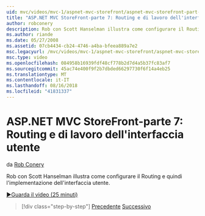 ```yaml
---
uid: mvc/videos/mvc-1/aspnet-mvc-storefront/aspnet-mvc-storefront-part-7-routing-and-ui-work
title: "ASP.NET MVC StoreFront-parte 7: Routing e di lavoro dell'interfaccia utente | Microsoft Docs"
author: robconery
description: Rob con Scott Hanselman illustra come configurare il Routing e quindi l'implementazione dell'interfaccia utente.
ms.author: riande
ms.date: 05/27/2008
ms.assetid: 07cb4434-cb24-4746-a4ba-bfeea889a7e2
msc.legacyurl: /mvc/videos/mvc-1/aspnet-mvc-storefront/aspnet-mvc-storefront-part-7-routing-and-ui-work
msc.type: video
ms.openlocfilehash: 084958b16939fdf48cf778b2d7d4a5b37fc83af7
ms.sourcegitcommit: 45ac74e400f9f2b7dbded66297730f6f14a4eb25
ms.translationtype: MT
ms.contentlocale: it-IT
ms.lasthandoff: 08/16/2018
ms.locfileid: "41831337"
---
```

<a name="aspnet-mvc-storefront-part-7-routing-and-ui-work"></a>ASP.NET MVC StoreFront-parte 7: Routing e di lavoro dell'interfaccia utente
====================
da [Rob Conery](https://github.com/robconery)

Rob con Scott Hanselman illustra come configurare il Routing e quindi l'implementazione dell'interfaccia utente.

[&#9654;Guarda il video (25 minuti)](https://channel9.msdn.com/Blogs/ASP-NET-Site-Videos/aspnet-mvc-storefront-part-7-routing-and-ui-work)

> [!div class="step-by-step"]
> [Precedente](aspnet-mvc-storefront-part-6-finishing-the-repository-and-initial-ui-work.md)
> [Successivo](aspnet-mvc-storefront-part-8-testing-controllers-iteration-1-complete.md)
